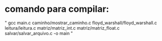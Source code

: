 # comando para compilar:

" gcc main.c caminho/mostrar_caminho.c floyd_warshall/floyd_warshall.c leitura/leitura.c matriz/matriz_int.c matriz/matriz_float.c salvar/salvar_arquivo.c -o main "
